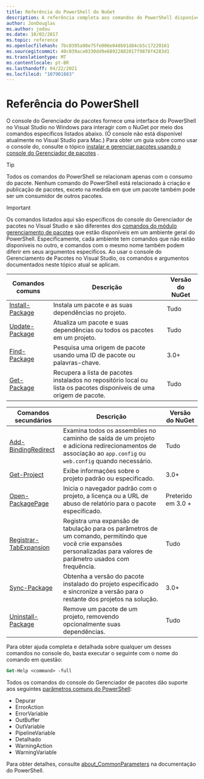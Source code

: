 ```yaml
---
title: Referência do PowerShell do NuGet
description: A referência completa aos comandos do PowerShell disponíveis no console do Gerenciador de pacotes NuGet no Visual Studio.
author: JonDouglas
ms.author: jodou
ms.date: 10/02/2017
ms.topic: reference
ms.openlocfilehash: 7bc0395a98e75fe006e048b91d84cb5c17220161
ms.sourcegitcommit: 40c039ace0330dd9e68922882017f9878f4283d1
ms.translationtype: MT
ms.contentlocale: pt-BR
ms.lasthandoff: 04/22/2021
ms.locfileid: "107901883"
---
```

# <a name="powershell-reference"></a>Referência do PowerShell

O console do Gerenciador de pacotes fornece uma interface do PowerShell no Visual Studio no Windows para interagir com o NuGet por meio dos comandos específicos listados abaixo. (O console não está disponível atualmente no Visual Studio para Mac.) Para obter um guia sobre como usar o console do, consulte o tópico [instalar e gerenciar pacotes usando o console do Gerenciador de pacotes](../consume-packages/install-use-packages-powershell.md) .

> [!Tip]
> Todos os comandos do PowerShell se relacionam apenas com o consumo do pacote. Nenhum comando do PowerShell está relacionado à criação e publicação de pacotes, exceto na medida em que um pacote também pode ser um consumidor de outros pacotes.

> [!Important]
> Os comandos listados aqui são específicos do console do Gerenciador de pacotes no Visual Studio e são diferentes dos [comandos do módulo gerenciamento de pacotes](/powershell/module/packagemanagement) que estão disponíveis em um ambiente geral do PowerShell. Especificamente, cada ambiente tem comandos que não estão disponíveis no outro, e comandos com o mesmo nome também podem diferir em seus argumentos específicos. Ao usar o console do Gerenciamento de Pacotes no Visual Studio, os comandos e argumentos documentados neste tópico atual se aplicam.

| Comandos comuns | Descrição | Versão do NuGet |
| --- | --- | --- |
| [Install-Package](ps-reference/ps-ref-install-package.md) | Instala um pacote e as suas dependências no projeto. | Tudo |
| [Update-Package](ps-reference/ps-ref-update-package.md) | Atualiza um pacote e suas dependências ou todos os pacotes em um projeto. | Tudo |
| [Find-Package](ps-reference/ps-ref-find-package.md) | Pesquisa uma origem de pacote usando uma ID de pacote ou palavras-chave. | 3.0+ |
| [Get-Package](ps-reference/ps-ref-get-package.md) | Recupera a lista de pacotes instalados no repositório local ou lista os pacotes disponíveis de uma origem de pacote. | Tudo |

| Comandos secundários | Descrição | Versão do NuGet |
| --- | --- | --- |
| [Add-BindingRedirect](ps-reference/ps-ref-add-bindingredirect.md) | Examina todos os assemblies no caminho de saída de um projeto e adiciona redirecionamentos de associação ao `app.config` ou `web.config` quando necessário. | Tudo |
| [Get-Project](ps-reference/ps-ref-get-project.md) | Exibe informações sobre o projeto padrão ou especificado. | 3.0+ |
| [Open-PackagePage](ps-reference/ps-ref-open-packagepage.md) | Inicia o navegador padrão com o projeto, a licença ou a URL de abuso de relatório para o pacote especificado. | Preterido em 3.0 + |
| [Registrar-TabExpansion](ps-reference/ps-ref-register-tabexpansion.md) | Registra uma expansão de tabulação para os parâmetros de um comando, permitindo que você crie expansões personalizadas para valores de parâmetro usados com frequência. | Tudo |
| [Sync-Package](ps-reference/ps-ref-sync-package.md) | Obtenha a versão do pacote instalado do projeto especificado e sincronize a versão para o restante dos projetos na solução. | 3.0+ |
| [Uninstall-Package](ps-reference/ps-ref-uninstall-package.md) | Remove um pacote de um projeto, removendo opcionalmente suas dependências. | Tudo |

Para obter ajuda completa e detalhada sobre qualquer um desses comandos no console do, basta executar o seguinte com o nome do comando em questão:

```ps
Get-Help <command> -full
```

Todos os comandos do console do Gerenciador de pacotes dão suporte aos seguintes [parâmetros comuns do PowerShell](/powershell/module/microsoft.powershell.core/about/about_commonparameters):

- Depurar
- ErrorAction
- ErrorVariable
- OutBuffer
- OutVariable
- PipelineVariable
- Detalhado
- WarningAction
- WarningVariable

Para obter detalhes, consulte [about_CommonParameters](/powershell/module/microsoft.powershell.core/about/about_commonparameters) na documentação do PowerShell.